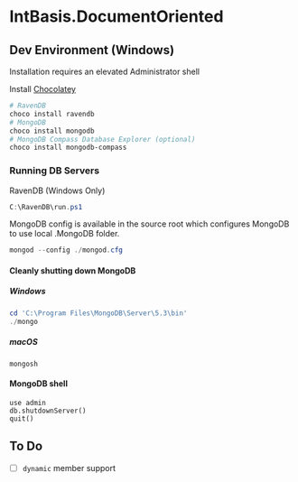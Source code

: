 # IntBasis.DocumentOriented

## Dev Environment (Windows)

Installation requires an elevated Administrator shell

Install [Chocolatey][]

```ps1
# RavenDB
choco install ravendb 
# MongoDB
choco install mongodb
# MongoDB Compass Database Explorer (optional)
choco install mongodb-compass
```


### Running DB Servers

RavenDB (Windows Only)
```ps1
C:\RavenDB\run.ps1
```

MongoDB config is available in the source root
which configures MongoDB to use local .MongoDB folder.
```ps1
mongod --config ./mongod.cfg
```

#### Cleanly shutting down MongoDB

##### Windows
```ps1
cd 'C:\Program Files\MongoDB\Server\5.3\bin'
./mongo
```

##### macOS
```
mongosh
```

#### MongoDB shell
```
use admin
db.shutdownServer()
quit()
```

## To Do

- [ ] `dynamic` member support

  [Chocolatey]: https://chocolatey.org/install
